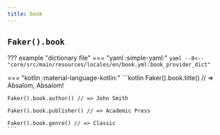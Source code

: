 ```yaml
---
title: book
---
```


## `Faker().book`

??? example "dictionary file"
    === "yaml :simple-yaml:"
        ```yaml
        --8<-- "core/src/main/resources/locales/en/book.yml:book_provider_dict"
        ```

=== "kotlin :material-language-kotlin:"
    ```kotlin
    Faker().book.title() // => Absalom, Absalom!

    Faker().book.author() // => John Smith

    Faker().book.publisher() // => Academic Press

    Faker().book.genre() // => Classic
    ```
